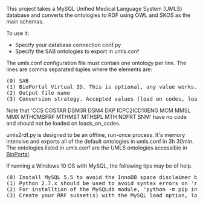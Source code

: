This project takes a MySQL Unified Medical Language System (UMLS) database and converts the ontologies to RDF using OWL and SKOS as the main schemas.

To use it:

* Specify your database connection conf.py
* Specify the SAB ontologies to export in umls.conf

The umls.conf configuration file must contain one ontology per line. The lines are comma separated tuples where the elements are:

<pre>
(0) SAB
(1) BioPortal Virtual ID. This is optional, any value works.
(2) Output file name
(3) Conversion strategy. Accepted values (load_on_codes, load_on_cuis).
</pre>

Note that 'CCS COSTAR DSM3R DSM4 DXP ICPC2ICD10ENG MCM MMSL MMX MTHCMSFRF MTHMST MTHSPL MTH NDFRT SNM' have no code and should not be loaded on loads_on_codes.

umls2rdf.py is designed to be an offline, run-once process. It's memory intensive and exports all of the default ontologies in umls.conf in 3h 30min. The ontologies listed in umls.conf are the UMLS ontologies accessible in [BioPortal](https://bioportal.bioontology.org/).

If running a Windows 10 OS with MySQL, the following tips may be of help.
<pre>
(0) Install MySQL 5.5 to avoid the InnoDB space disclaimer by NLM. (https://www.nlm.nih.gov/research/umls/implementation_resources/scripts/README_RRF_MySQL_Output_Stream.html)
(1) Python 2.7.x should be used to avoid syntax errors on 'raise Attribute'
(2) For installtion of the MySQLdb module, 'python -m pip install MySQLdb' doesn't seem to work. Install it with executable MySQL-python-1.2.3.win-amd64-py2.7.exe (last found at http://www.codegood.com/archives/129).
(3) Create your RRF subset(s) with the MySQL load option, load your database, edit conf.py and umls.py to specifications, run umsl2rdf.py
</pre>
